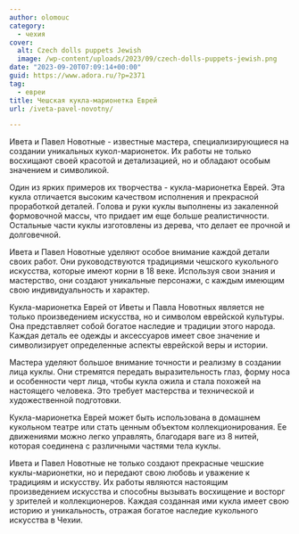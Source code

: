 ```yaml
---
author: olomouc
category:
  - чехия
cover:
  alt: Czech dolls puppets Jewish
  image: /wp-content/uploads/2023/09/czech-dolls-puppets-jewish.png
date: "2023-09-20T07:09:14+00:00"
guid: https://www.adora.ru/?p=2371
tag:
  - евреи
title: Чешская кукла-марионетка Еврей
url: /iveta-pavel-novotny/

---
```

Ивета и Павел Новотные \- известные мастера, специализирующиеся на создании уникальных кукол-марионеток. Их работы не только восхищают своей красотой и детализацией, но и обладают особым значением и символикой.

Один из ярких примеров их творчества \- кукла-марионетка Еврей. Эта кукла отличается высоким качеством исполнения и прекрасной проработкой деталей. Голова и руки куклы выполнены из закаленной формовочной массы, что придает им еще больше реалистичности. Остальные части куклы изготовлены из дерева, что делает ее прочной и долговечной.

Ивета и Павел Новотные уделяют особое внимание каждой детали своих работ. Они руководствуются традициями чешского кукольного искусства, которые имеют корни в 18 веке. Используя свои знания и мастерство, они создают уникальные персонажи, с каждым имеющим свою индивидуальность и характер.

Кукла-марионетка Еврей от Иветы и Павла Новотных является не только произведением искусства, но и символом еврейской культуры. Она представляет собой богатое наследие и традиции этого народа. Каждая деталь ее одежды и аксессуаров имеет свое значение и символизирует определенные аспекты еврейской веры и истории.

Мастера уделяют большое внимание точности и реализму в создании лица куклы. Они стремятся передать выразительность глаз, форму носа и особенности черт лица, чтобы кукла ожила и стала похожей на настоящего человека. Это требует мастерства и технической и художественной подготовки.

Кукла-марионетка Еврей может быть использована в домашнем кукольном театре или стать ценным объектом коллекционирования. Ее движениями можно легко управлять, благодаря ваге из 8 нитей, которая соединена с различными частями тела куклы.

Ивета и Павел Новотные не только создают прекрасные чешские куклы-марионетки, но и передают свою любовь и уважение к традициям и искусству. Их работы являются настоящим произведением искусства и способны вызывать восхищение и восторг у зрителей и коллекционеров. Каждая созданная ими кукла имеет свою историю и уникальность, отражая богатое наследие кукольного искусства в Чехии.
